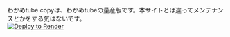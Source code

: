 わかめtube copyは、わかめtubeの量産版です。本サイトとは違ってメンテナンスとかをする気はないです。<br>
<a href="https://render.com/deploy?repo=https://github.com/nyanko2/wakametube.git">
<img src="https://render.com/images/deploy-to-render-button.svg" alt="Deploy to Render">
</a>
